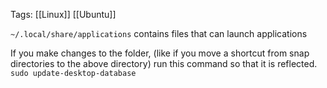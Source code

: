 Tags: [[Linux]] [[Ubuntu]]

`~/.local/share/applications` contains files that can launch applications

If you make changes to the folder, (like if you move a shortcut from snap directories to the above directory) run this command so that it is reflected.
`sudo update-desktop-database`